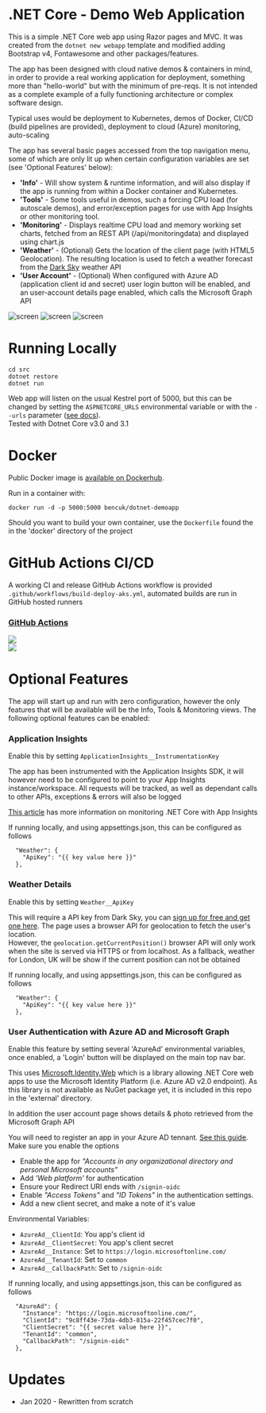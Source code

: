 # .NET Core - Demo Web Application
This is a simple .NET Core web app using Razor pages and MVC. It was created from the `dotnet new webapp` template and modified adding Bootstrap v4, Fontawesome and other packages/features.

The app has been designed with cloud native demos & containers in mind, in order to provide a real working application for deployment, something more than "hello-world" but with the minimum of pre-reqs. It is not intended as a complete example of a fully functioning architecture or complex software design.

Typical uses would be deployment to Kubernetes, demos of Docker, CI/CD (build pipelines are provided), deployment to cloud (Azure) monitoring, auto-scaling

The app has several basic pages accessed from the top navigation menu, some of which are only lit up when certain configuration variables are set (see 'Optional Features' below):

- **'Info'** - Will show system & runtime information, and will also display if the app is running from within a Docker container and Kubernetes.  
- **'Tools'** - Some tools useful in demos, such a forcing CPU load (for autoscale demos), and error/exception pages for use with App Insights or other monitoring tool.
- **'Monitoring'** - Displays realtime CPU load and memory working set charts, fetched from an REST API (/api/monitoringdata) and displayed using chart.js
- **'Weather'** - (Optional) Gets the location of the client page (with HTML5 Geolocation). The resulting location is used to fetch a weather forecast from the [Dark Sky](http://darksky.net) weather API
- **'User Account'** - (Optional) When configured with Azure AD (application client id and secret) user login button will be enabled, and an user-account details page enabled, which calls the Microsoft Graph API


![screen](https://user-images.githubusercontent.com/14982936/71717446-0bc47400-2e10-11ea-8db2-1db5b991d566.png)
![screen](https://user-images.githubusercontent.com/14982936/71717448-0bc47400-2e10-11ea-8bf0-5115d4c8c4a4.png)
![screen](https://user-images.githubusercontent.com/14982936/71717426-fea78500-2e0f-11ea-881f-ad9bd8adbfae.png)


# Running Locally 
```
cd src
dotnet restore
dotnet run
```

Web app will listen on the usual Kestrel port of 5000, but this can be changed by setting the `ASPNETCORE_URLS` environmental variable or with the `--urls` parameter ([see docs](https://docs.microsoft.com/en-us/aspnet/core/fundamentals/servers/kestrel?view=aspnetcore-3.1)).  
Tested with Dotnet Core v3.0 and 3.1


# Docker 
Public Docker image is [available on Dockerhub](https://hub.docker.com/r/bencuk/dotnet-demoapp/).  

Run in a container with:
```
docker run -d -p 5000:5000 bencuk/dotnet-demoapp
```

Should you want to build your own container, use the `Dockerfile` found the in the 'docker' directory of the project

# GitHub Actions CI/CD 
A working CI and release GitHub Actions workflow is provided `.github/workflows/build-deploy-aks.yml`, automated builds are run in GitHub hosted runners

### [GitHub Actions](https://github.com/benc-uk/dotnet-demoapp/actions)

![](https://img.shields.io/github/workflow/status/benc-uk/dotnet-demoapp/Build%20%26%20Deploy%20AKS)  
![](https://img.shields.io/github/last-commit/benc-uk/dotnet-demoapp)  


# Optional Features
The app will start up and run with zero configuration, however the only features that will be available will be the Info, Tools & Monitoring views. The following optional features can be enabled:

### Application Insights 
Enable this by setting `ApplicationInsights__InstrumentationKey` 

The app has been instrumented with the Application Insights SDK, it will however need to be configured to point to your App Insights instance/workspace. All requests will be tracked, as well as dependant calls to other APIs, exceptions & errors will also be logged

[This article](https://docs.microsoft.com/en-us/azure/azure-monitor/app/asp-net-core) has more information on monitoring .NET Core with App Insights

If running locally, and using appsettings.json, this can be configured as follows
```
  "Weather": {
    "ApiKey": "{{ key value here }}"
  },
```

### Weather Details
Enable this by setting `Weather__ApiKey`

This will require a API key from Dark Sky, you can [sign up for free and get one here](https://darksky.net/dev). The page uses a browser API for geolocation to fetch the user's location.  
However, the `geolocation.getCurrentPosition()` browser API will only work when the site is served via HTTPS or from localhost. As a fallback, weather for London, UK will be show if the current position can not be obtained

If running locally, and using appsettings.json, this can be configured as follows
```
  "Weather": {
    "ApiKey": "{{ key value here }}"
  },
```

### User Authentication with Azure AD and Microsoft Graph 
Enable this feature by setting several 'AzureAd' environmental variables, once enabled, a 'Login' button will be displayed on the main top nav bar.

This uses [Microsoft.Identity.Web](https://github.com/Azure-Samples/active-directory-aspnetcore-webapp-openidconnect-v2/tree/master/Microsoft.Identity.Web) which is a library allowing .NET Core web apps to use the Microsoft Identity Platform (i.e. Azure AD v2.0 endpoint). As this library is not available as NuGet package yet, it is included in this repo in the 'external' directory.  

In addition the user account page shows details & photo retrieved from the Microsoft Graph API

You will need to register an app in your Azure AD tennant. [See this guide](https://docs.microsoft.com/en-us/azure/active-directory/develop/quickstart-register-app). Make sure you enable the options 
- Enable the app for *"Accounts in any organizational directory and personal Microsoft accounts"*
- Add *'Web platform'* for authentication
- Ensure your Redirect URI ends with `/signin-oidc`
- Enable *"Access Tokens"* and *"ID Tokens"* in the authentication settings. 
- Add a new client secret, and make a note of it's value

Environmental Variables:
- `AzureAd__ClientId`: You app's client id
- `AzureAd__ClientSecret`: You app's client secret
- `AzureAd__Instance`: Set to `https://login.microsoftonline.com/`
- `AzureAd__TenantId`: Set to `common`
- `AzureAd__CallbackPath`: Set to `/signin-oidc`

If running locally, and using appsettings.json, this can be configured as follows
```
  "AzureAd": {
    "Instance": "https://login.microsoftonline.com/",
    "ClientId": "9c8ff43e-73da-4db3-815a-22f457cec7f0",
    "ClientSecret": "{{ secret value here }}",
    "TenantId": "common",
    "CallbackPath": "/signin-oidc"
  },
```


# Updates
* Jan 2020 - Rewritten from scratch
